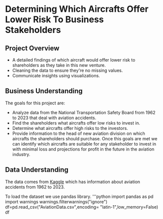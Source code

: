 # Determining Which Aircrafts Offer Lower Risk To Business Stakeholders
## Project Overview
* A detailed findings of which aircraft  would offer lower risk to shareholders as they take in this new venture.
* Cleaning the data to ensure they're no missing values.
* Communicate insights using visualizations.
## Business Understanding
The goals for this project are:
* Analyze data from the National Transportation Safety Board from 1962 to 2023 that deal with aviation accidents.
* Find the shareholders what aircrafts offer low risks to invest in.
* Determine what aircrafts offer high risks to the investors.
* Provide information to the head of new aviation division on which aircrafts the shareholders should purchase.
Once this goals are met we can identify which aircrafts are suitable for any stakeholder to invest in with minimal loss and projections for profit in the future in the aviation industry.
## Data Understanding
The data  comes from [Kaggle](https://www.kaggle.com/datasets/khsamaha/aviation-accident-database-synopses) which has information about aviation accidents from 1962 to 2023.

To load the dataset we use pandas library.
'''python
import pandas as pd
import warnings
warnings.filterwarnings("ignore")
df=pd.read_csv("AviationData.csv",encoding= "latin-1",low_memory=False)
df
